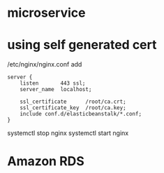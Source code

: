 # microservice
# using self generated cert
/etc/nginx/nginx.conf
add

    server {
        listen       443 ssl;
        server_name  localhost;

        ssl_certificate      /root/ca.crt;
        ssl_certificate_key  /root/ca.key;
        include conf.d/elasticbeanstalk/*.conf;
    }


systemctl stop nginx
systemctl start nginx

# Amazon RDS
 
